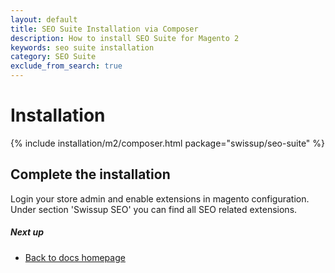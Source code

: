 ```yaml
---
layout: default
title: SEO Suite Installation via Composer
description: How to install SEO Suite for Magento 2
keywords: seo suite installation
category: SEO Suite
exclude_from_search: true
---
```


# Installation

{% include installation/m2/composer.html package="swissup/seo-suite" %}

## Complete the installation

Login your store admin and enable extensions in magento configuration. Under
section 'Swissup SEO' you can find all SEO related extensions.

##### Next up

 -  [Back to docs homepage](/m2/extensions/seo-suite)
